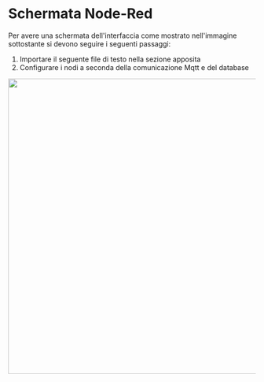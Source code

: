 # Schermata Node-Red
Per avere una schermata dell'interfaccia come mostrato nell'immagine sottostante si devono seguire i seguenti passaggi:
1. Importare il seguente file di testo nella sezione apposita
2. Configurare i nodi a seconda della comunicazione Mqtt e del database
<img src="https://github.com/AMON00/IoT/assets/100947048/7838c561-d84f-4964-8a5a-177214f94540" width="800" height="600">
